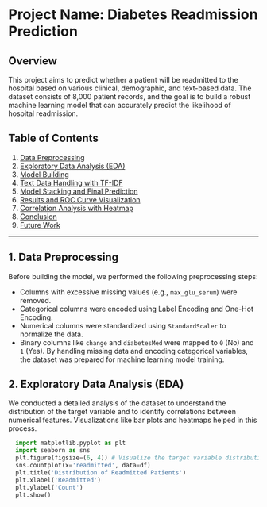 # Project Name: Diabetes Readmission Prediction

## Overview
This project aims to predict whether a patient will be readmitted to the hospital based on various clinical, demographic, and text-based data. The dataset consists of 8,000 patient records, and the goal is to build a robust machine learning model that can accurately predict the likelihood of hospital readmission.

## Table of Contents
1. [Data Preprocessing](#data-preprocessing)
2. [Exploratory Data Analysis (EDA)](#exploratory-data-analysis-eda)
3. [Model Building](#model-building)
4. [Text Data Handling with TF-IDF](#text-data-handling-with-tf-idf)
5. [Model Stacking and Final Prediction](#model-stacking-and-final-prediction)
6. [Results and ROC Curve Visualization](#results-and-roc-curve-visualization)
7. [Correlation Analysis with Heatmap](#correlation-analysis-with-heatmap)
8. [Conclusion](#conclusion)
9. [Future Work](#future-work)

---

## 1. Data Preprocessing
Before building the model, we performed the following preprocessing steps:
- Columns with excessive missing values (e.g., `max_glu_serum`) were removed.
- Categorical columns were encoded using Label Encoding and One-Hot Encoding.
- Numerical columns were standardized using `StandardScaler` to normalize the data.
- Binary columns like `change` and `diabetesMed` were mapped to `0` (No) and `1` (Yes).
By handling missing data and encoding categorical variables, the dataset was prepared for machine learning model training.

## 2. Exploratory Data Analysis (EDA)
We conducted a detailed analysis of the dataset to understand the distribution of the target variable and to identify correlations between numerical features. Visualizations like bar plots and heatmaps helped in this process.
  ```python
    import matplotlib.pyplot as plt
    import seaborn as sns
    plt.figure(figsize=(6, 4)) # Visualize the target variable distribution
    sns.countplot(x='readmitted', data=df)
    plt.title('Distribution of Readmitted Patients')
    plt.xlabel('Readmitted')
    plt.ylabel('Count')
    plt.show()


